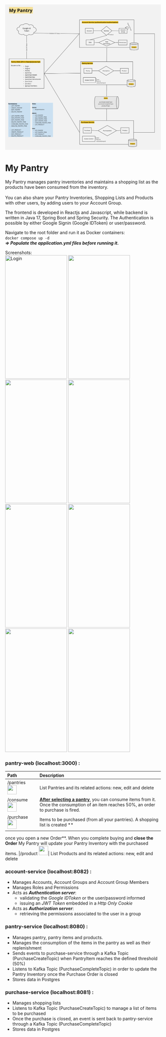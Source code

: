 ![diagram](readme_images/MyPantry.png)

# My Pantry

My Pantry manages pantry inventories and maintains a shopping list as the products have been consumed from the
inventory. <br/> <br/>
You can also share your Pantry Inventories, Shopping Lists and Products with other users, by adding users to your
Account Group.

The frontend is developed in Reactjs and Javascript, while backend is written in Java 17, Spring Boot and Spring
Security. The Authentication is possible by either Google Signin (Google IDToken) or user/password.

Navigate to the root folder _<my-pantry>_ and run it as Docker containers: <br />
```docker compose up -d``` <br />
_**=> Populate the application.yml files before running it.**_

Screenshots: <br />
<img height="400" width="200" title="Login" src="/Users/fernandacastro/dev/src/my-pantry/readme_images/login.png"/>
<img height="400" width="200" src="/Users/fernandacastro/dev/src/my-pantry/readme_images/pantries.png"/>
<img height="400" width="200" src="/Users/fernandacastro/dev/src/my-pantry/readme_images/pantry.png"/>
<img height="400" width="200" src="/Users/fernandacastro/dev/src/my-pantry/readme_images/consume.png"/>
<img height="400" width="200" src="/Users/fernandacastro/dev/src/my-pantry/readme_images/purchase.png"/>
<img height="400" width="200" src="/Users/fernandacastro/dev/src/my-pantry/readme_images/products.png"/>
<img height="400" width="200" src="/Users/fernandacastro/dev/src/my-pantry/readme_images/account-groups.png"/>
<img height="400" width="200" src="/Users/fernandacastro/dev/src/my-pantry/readme_images/logout.png"/>

### pantry-web (localhost:3000) :

| Path | Description|
|:-------------|:-------------------------|
|/pantries <img height="30" width="30" src="/Users/fernandacastro/dev/src/my-pantry/pantry-web/src/assets/images/cupboard-gradient.png" />| List Pantries and its related actions: new, edit and delete |
|/consume <img height="30" width="30" src="/Users/fernandacastro/dev/src/my-pantry/pantry-web/src/assets/images/cook-gradient.png" /> | <b><u>After selecting a pantry</u></b>, you can consume items from it. <br /> Once the consumption of an item reaches 50%, an order to purchase is fired.
|/purchase <img height="30" width="30" src="/Users/fernandacastro/dev/src/my-pantry/pantry-web/src/assets/images/shoppingcart-gradient.png" />| Items to be purchased (from all your pantries). A shopping list is created **
once you open a new Order**. When you complete buying and **close the
Order** My Pantry will update your Pantry Inventory with the purchased items.
|/product <img height="30" width="30" src="/Users/fernandacastro/dev/src/my-pantry/pantry-web/src/assets/images/food-gradient.png" />| List Products and its related actions: new, edit and delete

### account-service (localhost:8082) :

- Manages Accounts, Account Groups and Account Group Members
- Manages Roles and Permissions
- Acts as **_Authentication server_**:
  - validating the _Google IDToken_ or the user/password informed
  - issuing an _JWT Token_ embedded in a _Http Only Cookie_
- Acts as **_Authorization server_**:
  - retrieving the permissions associated to the user in a group

### pantry-service (localhost:8080) :

- Manages pantry, pantry items and products.
- Manages the consumption of the items in the pantry as well as their replenishment
- Sends events to purchase-service through a Kafka Topic (PurchaseCreateTopic) when PantryItem reaches the defined
  threshold (50%)
- Listens to Kafka Topic (PurchaseCompleteTopic) in order to update the Pantry Inventory once the Purchase Order is
  closed
- Stores data in Postgres

### purchase-service (localhost:8081) :

- Manages shopping lists
- Listens to Kafka Topic (PurchaseCreateTopic) to manage a list of items to be purchased
- Once the purchase is closed, an event is sent back to pantry-service through a Kafka Topic (PurchaseCompleteTopic)
- Stores data in Postgres





